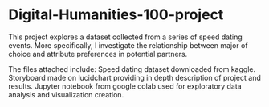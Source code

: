 # Digital-Humanities-100-project
This project explores a dataset collected from a series of speed dating events.  More specifically, I investigate the relationship between major of choice and attribute preferences in potential partners.

The files attached include:
Speed dating dataset downloaded from kaggle.
Storyboard made on lucidchart providing in depth description of project and results.
Jupyter notebook from google colab used for exploratory data analysis and visualization creation.
